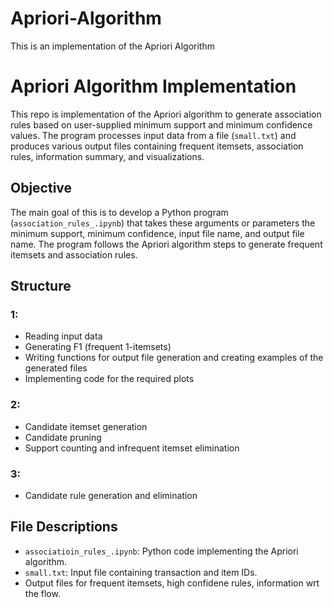 # Apriori-Algorithm
This is an implementation of the Apriori Algorithm

# Apriori Algorithm Implementation

This repo is implementation of the Apriori algorithm to generate association rules based on user-supplied minimum support and minimum confidence values. The program processes input data from a file (`small.txt`) and produces various output files containing frequent itemsets, association rules, information summary, and visualizations.

## Objective

The main goal of this is to develop a Python program (`association_rules_.ipynb`) that takes these arguments or parameters the minimum support, minimum confidence, input file name, and output file name. The program follows the Apriori algorithm steps to generate frequent itemsets and association rules.

## Structure

###  1:
- Reading input data
- Generating F1 (frequent 1-itemsets)
- Writing functions for output file generation and creating examples of the generated files
- Implementing code for the required plots

### 2:
- Candidate itemset generation
- Candidate pruning
- Support counting and infrequent itemset elimination

### 3:
- Candidate rule generation and elimination

## File Descriptions

- `associatioin_rules_.ipynb`: Python code implementing the Apriori algorithm.
- `small.txt`: Input file containing transaction and item IDs.
- Output files for frequent itemsets, high confidene rules, information wrt the flow.

